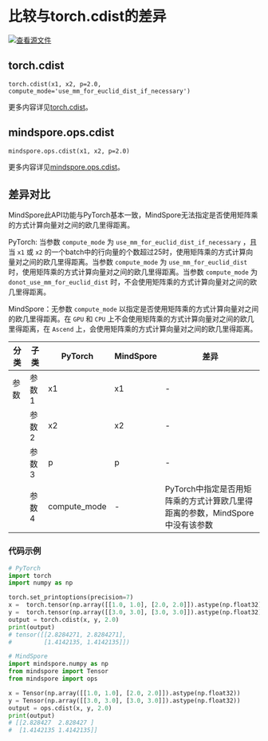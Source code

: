 # 比较与torch.cdist的差异

[![查看源文件](https://mindspore-website.obs.cn-north-4.myhuaweicloud.com/website-images/r2.3.q1/resource/_static/logo_source.svg)](https://gitee.com/mindspore/docs/blob/r2.3.q1/docs/mindspore/source_zh_cn/note/api_mapping/pytorch_diff/cdist.md)

## torch.cdist

```text
torch.cdist(x1, x2, p=2.0, compute_mode='use_mm_for_euclid_dist_if_necessary')
```

更多内容详见[torch.cdist](https://pytorch.org/docs/1.8.1/generated/torch.cdist.html)。

## mindspore.ops.cdist

```text
mindspore.ops.cdist(x1, x2, p=2.0)
```

更多内容详见[mindspore.ops.cdist](https://mindspore.cn/docs/zh-CN/r2.3.0rc1/api_python/ops/mindspore.ops.cdist.html)。

## 差异对比

MindSpore此API功能与PyTorch基本一致，MindSpore无法指定是否使用矩阵乘的方式计算向量对之间的欧几里得距离。

PyTorch: 当参数 `compute_mode` 为 ``use_mm_for_euclid_dist_if_necessary`` ，且当 `x1` 或 `x2` 的一个batch中的行向量的个数超过25时，使用矩阵乘的方式计算向量对之间的欧几里得距离。当参数 `compute_mode` 为 ``use_mm_for_euclid_dist`` 时，使用矩阵乘的方式计算向量对之间的欧几里得距离。当参数 `compute_mode` 为 ``donot_use_mm_for_euclid_dist`` 时，不会使用矩阵乘的方式计算向量对之间的欧几里得距离。

MindSpore：无参数 `compute_mode` 以指定是否使用矩阵乘的方式计算向量对之间的欧几里得距离。在 ``GPU`` 和 ``CPU`` 上不会使用矩阵乘的方式计算向量对之间的欧几里得距离，在 ``Ascend`` 上，会使用矩阵乘的方式计算向量对之间的欧几里得距离。

| 分类 | 子类 | PyTorch | MindSpore | 差异 |
| --- | --- | --- | --- |---|
| 参数 | 参数1 |x1 | x1 | - |
| | 参数2 | x2 | x2 | - |
|  | 参数3 | p | p | - |
| | 参数4 | compute_mode | - | PyTorch中指定是否用矩阵乘的方式计算欧几里得距离的参数，MindSpore中没有该参数 |

### 代码示例

```python
# PyTorch
import torch
import numpy as np

torch.set_printoptions(precision=7)
x =  torch.tensor(np.array([[1.0, 1.0], [2.0, 2.0]]).astype(np.float32))
y =  torch.tensor(np.array([[3.0, 3.0], [3.0, 3.0]]).astype(np.float32))
output = torch.cdist(x, y, 2.0)
print(output)
# tensor([[2.8284271, 2.8284271],
#         [1.4142135, 1.4142135]])

# MindSpore
import mindspore.numpy as np
from mindspore import Tensor
from mindspore import ops

x = Tensor(np.array([[1.0, 1.0], [2.0, 2.0]]).astype(np.float32))
y = Tensor(np.array([[3.0, 3.0], [3.0, 3.0]]).astype(np.float32))
output = ops.cdist(x, y, 2.0)
print(output)
# [[2.828427  2.828427 ]
#  [1.4142135 1.4142135]]
```
